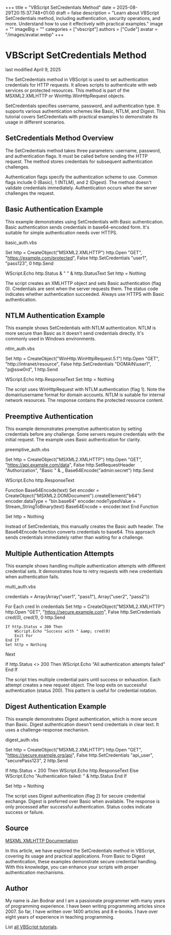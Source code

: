 +++
title = "VBScript SetCredentials Method"
date = 2025-08-29T20:15:37.748+01:00
draft = false
description = "Learn about VBScript SetCredentials method, including authentication, security operations, and more. Understand how to use it effectively with practical examples."
image = ""
imageBig = ""
categories = ["vbscript"]
authors = ["Cude"]
avatar = "/images/avatar.webp"
+++

# VBScript SetCredentials Method

last modified April 9, 2025

The SetCredentials method in VBScript is used to set authentication
credentials for HTTP requests. It allows scripts to authenticate with web
services or protected resources. This method is part of the
MSXML2.XMLHTTP or WinHttp.WinHttpRequest objects.

SetCredentials specifies username, password, and authentication
type. It supports various authentication schemes like Basic, NTLM, and Digest.
This tutorial covers SetCredentials with practical examples to
demonstrate its usage in different scenarios.

## SetCredentials Method Overview

The SetCredentials method takes three parameters: username,
password, and authentication flags. It must be called before sending the HTTP
request. The method stores credentials for subsequent authentication challenges.

Authentication flags specify the authentication scheme to use. Common flags
include 0 (Basic), 1 (NTLM), and 2 (Digest). The method doesn't validate
credentials immediately. Authentication occurs when the server challenges the
request.

## Basic Authentication Example

This example demonstrates using SetCredentials with Basic
authentication. Basic authentication sends credentials in base64-encoded form.
It's suitable for simple authentication needs over HTTPS.

basic_auth.vbs
  

Set http = CreateObject("MSXML2.XMLHTTP")
http.Open "GET", "https://example.com/protected", False
http.SetCredentials "user1", "pass123", 0
http.Send

WScript.Echo http.Status &amp; " " &amp; http.StatusText
Set http = Nothing

The script creates an XMLHTTP object and sets Basic authentication (flag 0).
Credentials are sent when the server requests them. The status code indicates
whether authentication succeeded. Always use HTTPS with Basic authentication.

## NTLM Authentication Example

This example shows SetCredentials with NTLM authentication. NTLM
is more secure than Basic as it doesn't send credentials directly. It's commonly
used in Windows environments.

ntlm_auth.vbs
  

Set http = CreateObject("WinHttp.WinHttpRequest.5.1")
http.Open "GET", "http://intranet/resource", False
http.SetCredentials "DOMAIN\user1", "p@ssw0rd", 1
http.Send

WScript.Echo http.ResponseText
Set http = Nothing

The script uses WinHttpRequest with NTLM authentication (flag 1). Note the
domain\username format for domain accounts. NTLM is suitable for internal
network resources. The response contains the protected resource content.

## Preemptive Authentication

This example demonstrates preemptive authentication by setting credentials
before any challenge. Some servers require credentials with the initial request.
The example uses Basic authentication for clarity.

preemptive_auth.vbs
  

Set http = CreateObject("MSXML2.XMLHTTP")
http.Open "GET", "https://api.example.com/data", False
http.SetRequestHeader "Authorization", "Basic " &amp; _
    Base64Encode("admin:secret")
http.Send

WScript.Echo http.ResponseText

Function Base64Encode(text)
    Set encoder = CreateObject("MSXML2.DOMDocument").createElement("b64")
    encoder.dataType = "bin.base64"
    encoder.nodeTypedValue = Stream_StringToBinary(text)
    Base64Encode = encoder.text
End Function

Set http = Nothing

Instead of SetCredentials, this manually creates the Basic auth
header. The Base64Encode function converts credentials to base64.
This approach sends credentials immediately rather than waiting for a challenge.

## Multiple Authentication Attempts

This example shows handling multiple authentication attempts with different
credential sets. It demonstrates how to retry requests with new credentials
when authentication fails.

multi_auth.vbs
  

credentials = Array(Array("user1", "pass1"), Array("user2", "pass2"))

For Each cred In credentials
    Set http = CreateObject("MSXML2.XMLHTTP")
    http.Open "GET", "https://secure.example.com", False
    http.SetCredentials cred(0), cred(1), 0
    http.Send
    
    If http.Status = 200 Then
        WScript.Echo "Success with " &amp; cred(0)
        Exit For
    End If
    Set http = Nothing
Next

If http.Status &lt;&gt; 200 Then
    WScript.Echo "All authentication attempts failed"
End If

The script tries multiple credential pairs until success or exhaustion. Each
attempt creates a new request object. The loop exits on successful
authentication (status 200). This pattern is useful for credential rotation.

## Digest Authentication Example

This example demonstrates Digest authentication, which is more secure than
Basic. Digest authentication doesn't send credentials in clear text. It uses a
challenge-response mechanism.

digest_auth.vbs
  

Set http = CreateObject("MSXML2.XMLHTTP")
http.Open "GET", "https://secure.example.org/api", False
http.SetCredentials "api_user", "securePass123", 2
http.Send

If http.Status = 200 Then
    WScript.Echo http.ResponseText
Else
    WScript.Echo "Authentication failed: " &amp; http.Status
End If

Set http = Nothing

The script uses Digest authentication (flag 2) for secure credential exchange.
Digest is preferred over Basic when available. The response is only processed
after successful authentication. Status codes indicate success or failure.

## Source

[MSXML XMLHTTP Documentation](https://learn.microsoft.com/en-us/previous-versions/windows/internet-explorer/ie-developer/scripting-articles/ms760153(v=vs.84))

In this article, we have explored the SetCredentials method in
VBScript, covering its usage and practical applications. From Basic to Digest
authentication, these examples demonstrate secure credential handling. With this
knowledge, you can enhance your scripts with proper authentication mechanisms.

## Author

My name is Jan Bodnar and I am a passionate programmer with many years of
programming experience. I have been writing programming articles since 2007. So
far, I have written over 1400 articles and 8 e-books. I have over eight years of
experience in teaching programming.

List [all VBScript tutorials](/vbscript/).